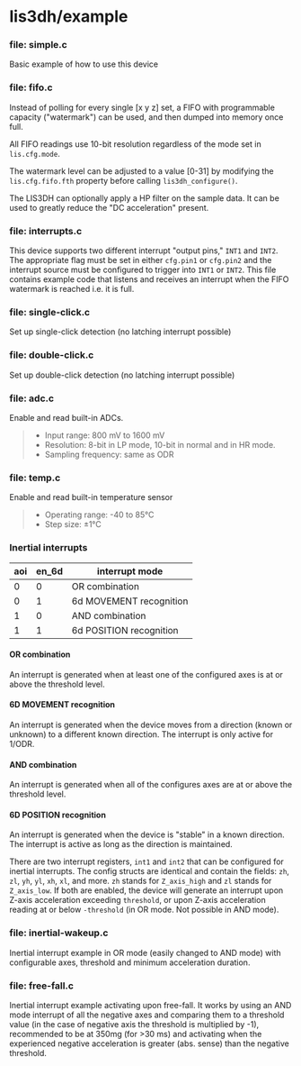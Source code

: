 # lis3dh/example

### file: simple.c
Basic example of how to use this device

### file: fifo.c
Instead of polling for every single [x y z] set, a FIFO with programmable capacity ("watermark") can be used, and then dumped into memory once full.

All FIFO readings use 10-bit resolution regardless of the mode set in `lis.cfg.mode`.

The watermark level can be adjusted to a value [0-31] by modifying the `lis.cfg.fifo.fth` property before calling `lis3dh_configure()`.

The LIS3DH can optionally apply a HP filter on the sample data. It can be used to greatly reduce the "DC acceleration" present.

### file: interrupts.c
This device supports two different interrupt "output pins," `INT1` and `INT2`. The appropriate flag must be set in either `cfg.pin1` or `cfg.pin2` and the interrupt source must be configured to trigger into `INT1` or `INT2`. This file contains example code that listens and receives an interrupt when the FIFO watermark is reached i.e. it is full.

### file: single-click.c

Set up single-click detection (no latching interrupt possible)

### file: double-click.c

Set up double-click detection (no latching interrupt possible)

### file: adc.c 

Enable and read built-in ADCs.

> - Input range: 800 mV to 1600 mV
> - Resolution: 8-bit in LP mode, 10-bit in normal and in HR mode.
> - Sampling frequency: same as ODR

### file: temp.c

Enable and read built-in temperature sensor

> - Operating range: -40 to 85°C
> - Step size: ±1°C

### Inertial interrupts


| aoi | en_6d | interrupt mode          |
|-----|-------|-------------------------|
|  0  |   0   | OR combination          |
|  0  |   1   | 6d MOVEMENT recognition |
|  1  |   0   | AND combination         |
|  1  |   1   | 6d POSITION recognition |


#### OR combination

An interrupt is generated when at least one of the configured axes is at or above the threshold level.

#### 6D MOVEMENT recognition

An interrupt is generated when the device moves from a direction (known or unknown) to a different known direction. The interrupt is only active for 1/ODR.

#### AND combination

An interrupt is generated when all of the configures axes are at or above the threshold level.

#### 6D POSITION recognition

An interrupt is generated when the device is "stable" in a known direction. The interrupt is active as long as the direction is maintained.

There are two interrupt registers, `int1` and `int2` that can be configured for inertial interrupts. The config structs are identical and contain the fields: `zh`, `zl`, `yh`, `yl`, `xh`, `xl`, and more. `zh` stands for `Z_axis_high` and `zl` stands for `Z_axis_low`. If both are enabled, the device will generate an interrupt upon Z-axis acceleration exceeding `threshold`, or upon Z-axis acceleration reading at or below `-threshold` (in OR mode. Not possible in AND mode).

### file: inertial-wakeup.c

Inertial interrupt example in OR mode (easily changed to AND mode) with configurable axes, threshold and minimum acceleration duration.

### file: free-fall.c

Inertial interrupt example activating upon free-fall. It works by using an AND mode interrupt of all the negative axes and comparing them to a threshold value (in the case of negative axis the threshold is multiplied by -1), recommended to be at 350mg (for >30 ms) and activating when the experienced negative acceleration is greater (abs. sense) than the negative threshold.
